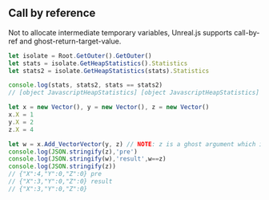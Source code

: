 ## Call by reference ##

Not to allocate intermediate temporary variables, Unreal.js supports call-by-ref and ghost-return-target-value.

```js
let isolate = Root.GetOuter().GetOuter()
let stats = isolate.GetHeapStatistics().Statistics    
let stats2 = isolate.GetHeapStatistics(stats).Statistics

console.log(stats, stats2, stats == stats2) 
// [object JavascriptHeapStatistics] [object JavascriptHeapStatistics] true

let x = new Vector(), y = new Vector(), z = new Vector()
x.X = 1
y.X = 2
z.X = 4

let w = x.Add_VectorVector(y, z) // NOTE: z is a ghost argument which is passed by ref to catch return value.
console.log(JSON.stringify(z),'pre')
console.log(JSON.stringify(w),'result',w==z)
console.log(JSON.stringify(z))
// {"X":4,"Y":0,"Z":0} pre
// {"X":3,"Y":0,"Z":0} result
// {"X":3,"Y":0,"Z":0}
```